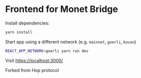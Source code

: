 # Frontend for Monet Bridge
Install dependencies:

```bash
yarn install
```

Start app using a different network (e.g. `mainnet`, `goerli`, `kovan`)

```bash
REACT_APP_NETWORK=goerli yarn run dev
```

Visit [https://localhost:3000/](https://localhost:3000/)


Forked from Hop protocol
